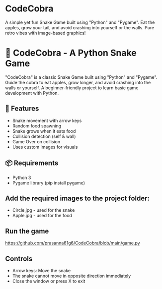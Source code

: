 # CodeCobra
A simple yet fun Snake Game built using "Python" and "Pygame". Eat the apples, grow your tail, and avoid crashing into yourself or the walls. Pure retro vibes with image-based graphics!

# 🐍 CodeCobra - A Python Snake Game

"CodeCobra" is a classic Snake Game built using "Python" and "Pygame". Guide the cobra to eat apples, grow longer, and avoid crashing into the walls or yourself. A beginner-friendly project to learn basic game development with Python.

## 🚀 Features

- Snake movement with arrow keys
- Random food spawning
- Snake grows when it eats food
- Collision detection (self & wall)
- Game Over on collision
- Uses custom images for visuals

## 📦 Requirements

- Python 3
- Pygame library (pip install pygame)

## Add the required images to the project folder:

- Circle.jpg - used for the snake
- Apple.jpg - used for the food

## Run the game
https://github.com/prasanna61g6/CodeCobra/blob/main/game.py

## Controls

- Arrow keys: Move the snake
- The snake cannot move in opposite direction immediately
- Close the window or press X to exit

  
